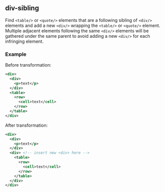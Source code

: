 ## div-sibling
Find `<table/>` or `<quote/>` elements that are a following sibling of  `<div/>` elements and add a new `<div/>` wrapping the `<table/>` or `<quote/>` element. Multiple adjacent elements following the same `<div/>` elements will be gathered under the same parent to avoid adding a new `<div/>` for each infringing element.

### Example
Before transformation:
```xml
<div>
  <div>
    <p>text</p>
  </div>
  <table>
    <row>
      <cell>text</cell>
    </row>
  </table>
</div>
```

After transformation:
```xml
<div>
  <div>
    <p>text</p>
  </div>
  <div> <!-- insert new <div> here -->
    <table>
      <row>
        <cell>text</cell>
      </row>
    </table>
  </div>
</div>
```
